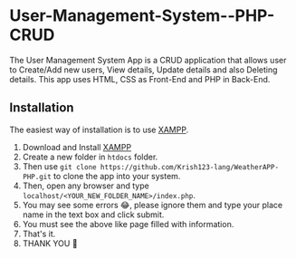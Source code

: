 # User-Management-System--PHP-CRUD

The User Management System App is a CRUD application that allows user to Create/Add new users, View details, Update details and also Deleting details.
This app uses HTML, CSS as Front-End and PHP in Back-End.

## Installation
The easiest way of installation is to use [XAMPP](https://www.apachefriends.org/).
1. Download and Install [XAMPP](https://www.apachefriends.org/)
2. Create a new folder in `htdocs` folder.
3. Then use `git clone https://github.com/Krish123-lang/WeatherAPP-PHP.git` to clone the app into your system.
4. Then, open any browser and type `localhost/<YOUR_NEW_FOLDER_NAME>/index.php`.
5. You may see some errors 😂, please ignore them and type your place name in the text box and click submit.
6. You must see the above like page filled with information.
7. That's it.
9. THANK YOU 🙏
